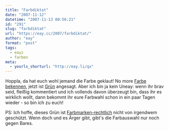 ```yaml
---
title: "Farbdiktat"
date: "2007-11-12"
datetime: "2007-11-13 00:56:21"
id: "291"
slug: "farbdiktat"
url: "https://eay.cc/2007/farbdiktat/"
author: "eay"
format: "post"
tags:
  - eayz
  - farben
meta:
  - yourls_shorturl: "http://eay.li/qx"
---
```


Hoppla, da hat euch wohl jemand die Farbe geklaut! No more [Farbe bekennen](//eay.cc/2007/bekennt-farbe/), jetzt ist [Grün](//eay.cc/2007/der-salateintrag/) angesagt. Aber ich bin ja kein Uneay: wenn ihr brav seid, fleißig kommentiert und ich vollends davon überzeugt bin, dass ihr es wirklich wollt, dann bekommt ihr eure Farbwahl schon in ein paar Tagen wieder - so bin ich zu euch!

PS: Ich hoffe, dieses Grün ist [Farbmarken-rechtlich](//eay.cc/2007/free-magenta/) nicht von irgendwem geschützt. Wenn doch und es Ärger gibt, gibt's die Farbauswahl nur noch gegen Bares.
